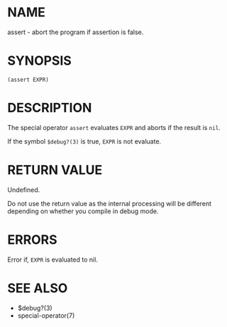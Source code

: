 # NAME
assert - abort the program if assertion is false.

# SYNOPSIS

    (assert EXPR)

# DESCRIPTION
The special operator `assert` evaluates `EXPR` and aborts if the result is `nil`.

If the symbol `$debug?(3)` is true, `EXPR` is not evaluate.

# RETURN VALUE
Undefined.

Do not use the return value as the internal processing will be different depending on whether you compile in debug mode.

# ERRORS
Error if, `EXPR` is evaluated to nil.

# SEE ALSO
- $debug?(3)
- special-operator(7)
